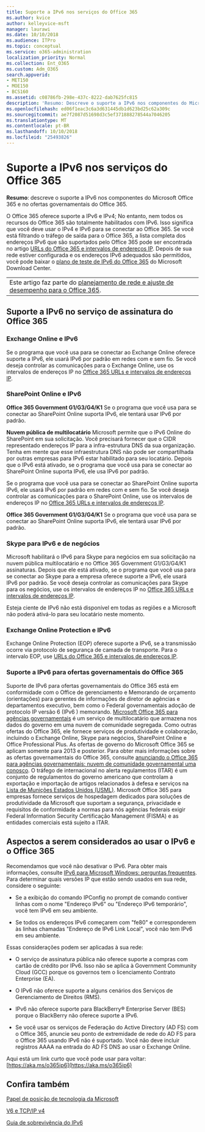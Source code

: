 ```yaml
---
title: Suporte a IPv6 nos serviços do Office 365
ms.author: kvice
author: kelleyvice-msft
manager: laurawi
ms.date: 10/10/2018
ms.audience: ITPro
ms.topic: conceptual
ms.service: o365-administration
localization_priority: Normal
ms.collection: Ent_O365
ms.custom: Adm_O365
search.appverid:
- MET150
- MOE150
- BCS160
ms.assetid: c08786fb-298e-437c-8222-dab7625fc815
description: 'Resumo: Descreve o suporte a IPv6 nos componentes do Microsoft Office 365 e no ofertas governamentais do Office 365.'
ms.openlocfilehash: ed06f1eac3c6a3d631445db1d623bd25c62a309c
ms.sourcegitcommit: ae7f2087d51698d3c5ef371888278544a7046205
ms.translationtype: MT
ms.contentlocale: pt-BR
ms.lasthandoff: 10/10/2018
ms.locfileid: "25493826"
---
```

# <a name="ipv6-support-in-office-365-services"></a>Suporte a IPv6 nos serviços do Office 365

 **Resumo**: descreve o suporte a IPv6 nos componentes do Microsoft Office 365 e no ofertas governamentais do Office 365.
  
O Office 365 oferece suporte a IPv6 e IPv4; No entanto, nem todos os recursos do Office 365 são totalmente habilitados com IPv6. Isso significa que você deve usar o IPv4 e IPv6 para se conectar ao Office 365. Se você está filtrando o tráfego de saída para o Office 365, a lista completa dos endereços IPv6 que são suportados pelo Office 365 pode ser encontrada no artigo [URLs do Office 365 e intervalos de endereços IP](https://go.microsoft.com/fwlink/?LinkId=293744). Depois de sua rede estiver configurada e os endereços IPv6 adequados são permitidos, você pode baixar o [plano de teste de IPv6 do Office 365](https://go.microsoft.com/fwlink/?LinkId=293447) do Microsoft Download Center.
  
||
|:-----|
| Este artigo faz parte do [planejamento de rede e ajuste de desempenho para o Office 365](https://aka.ms/tune).|

## <a name="ipv6-support-in-office-365-subscription-service"></a>Suporte a IPv6 no serviço de assinatura do Office 365

### <a name="exchange-online-and-ipv6"></a>Exchange Online e IPv6

Se o programa que você usa para se conectar ao Exchange Online oferece suporte a IPv6, ele usará IPv6 por padrão em redes com e sem fio. Se você deseja controlar as comunicações para o Exchange Online, use os intervalos de endereços IP no [Office 365 URLs e intervalos de endereços IP](https://go.microsoft.com/fwlink/?LinkId=293744).
  
### <a name="sharepoint-online-and-ipv6"></a>SharePoint Online e IPv6

 **Office 365 Government G1/G3/G4/K1** Se o programa que você usa para se conectar ao SharePoint Online suporta IPv6, ele tentará usar IPv6 por padrão.
  
 **Nuvem pública de multilocatário** Microsoft permite que o IPv6 Online do SharePoint em sua solicitação. Você precisará fornecer que o CIDR representado endereços IP para a infra-estrutura DNS da sua organização. Tenha em mente que esse infraestrutura DNS não pode ser compartilhada por outras empresas para IPv6 estar habilitado para seu locatário. Depois que o IPv6 está ativado, se o programa que você usa para se conectar ao SharePoint Online suporta IPv6, ele usa IPv6 por padrão.
  
Se o programa que você usa para se conectar ao SharePoint Online suporta IPv6, ele usará IPv6 por padrão em redes com e sem fio. Se você deseja controlar as comunicações para o SharePoint Online, use os intervalos de endereços IP no [Office 365 URLs e intervalos de endereços IP](https://go.microsoft.com/fwlink/?LinkId=293744).
  
 **Office 365 Government G1/G3/G4/K1** Se o programa que você usa para se conectar ao SharePoint Online suporta IPv6, ele tentará usar IPv6 por padrão.
  
### <a name="skype-for-business-and-ipv6"></a>Skype para IPv6 e de negócios

Microsoft habilitará o IPv6 para Skype para negócios em sua solicitação na nuvem pública multilocatário e no Office 365 Government G1/G3/G4/K1 assinaturas. Depois que ele está ativado, se o programa que você usa para se conectar ao Skype para a empresa oferece suporte a IPv6, ele usará IPv6 por padrão. Se você deseja controlar as comunicações para Skype para os negócios, use os intervalos de endereços IP no [Office 365 URLs e intervalos de endereços IP](https://go.microsoft.com/fwlink/?LinkId=293744).
  
Esteja ciente de IPv6 não está disponível em todas as regiões e a Microsoft não poderá ativá-lo para seu locatário neste momento.
  
### <a name="exchange-online-protection-and-ipv6"></a>Exchange Online Protection e IPv6

Exchange Online Protection (EOP) oferece suporte a IPv6, se a transmissão ocorre via protocolo de segurança de camada de transporte. Para o intervalo EOP, use [URLs do Office 365 e intervalos de endereços IP](https://go.microsoft.com/fwlink/?LinkId=293744).
  
### <a name="ipv6-support-for-office-365-government-offerings"></a>Suporte a IPv6 para ofertas governamentais do Office 365

Suporte de IPv6 para ofertas governamentais do Office 365 está em conformidade com o Office de gerenciamento e Memorando de orçamento (orientações) para gerentes de informações de diretor de agências e departamentos executivo, bem como o Federal governamentais adoção de protocolo IP versão 6 (IPv6 ) memorando. [Microsoft Office 365 para agências governamentais](https://go.microsoft.com/fwlink/p/?LinkId=325414) é um serviço de multilocatário que armazena nos dados do governo em uma nuvem de comunidade segregada. Como outras ofertas do Office 365, ele fornece serviços de produtividade e colaboração, incluindo o Exchange Online, Skype para negócios, SharePoint Online e Office Professional Plus. As ofertas de governo do Microsoft Office 365 se aplicam somente para 2013 e posterior. Para obter mais informações sobre as ofertas governamentais do Office 365, consulte [anunciando o Office 365 para agências governamentais: nuvem de comunidade governamental uma conosco](https://go.microsoft.com/fwlink/p/?LinkId=325414). O tráfego de internacional no alerta regulamentos (ITAR) é um conjunto de regulamentos do governo americano que controlam a exportação e importação de artigos relacionados à defesa e serviços na [Lista de Munições Estados Unidos (USML)](https://go.microsoft.com/fwlink/p/?LinkId=325415). Microsoft Office 365 para empresas fornece serviços de hospedagem dedicados para soluções de produtividade da Microsoft que suportam a segurança, privacidade e requisitos de conformidade a normas para nós agências federais exigir Federal Information Security Certificação Management (FISMA) e as entidades comerciais está sujeito a ITAR.
  
## <a name="things-to-consider-when-using-ipv6-and-office-365"></a>Aspectos a serem considerados ao usar o IPv6 e o Office 365

Recomendamos que você não desativar o IPv6. Para obter mais informações, consulte [IPv6 para Microsoft Windows: perguntas frequentes](https://go.microsoft.com/fwlink/p/?LinkId=325418). Para determinar quais versões IP que estão sendo usados em sua rede, considere o seguinte:
  
- Se a exibição do comando IPConfig no prompt de comando contiver linhas com o nome "Endereço IPv6" ou "Endereço IPv6 temporário", você tem IPv6 em seu ambiente.

- Se todos os endereços IPv6 começarem com "fe80" e corresponderem às linhas chamadas "Endereço de IPv6 Link Local", você não tem IPv6 em seu ambiente.

Essas considerações podem ser aplicadas à sua rede:
  
- O serviço de assinatura pública não oferece suporte a compras com cartão de crédito por IPv6. Isso não se aplica à Government Community Cloud (GCC) porque os governos tem o licenciamento Contrato Enterprise (EA).

- O IPv6 não oferece suporte a alguns cenários dos Serviços de Gerenciamento de Direitos (RMS).

- IPv6 não oferece suporte para BlackBerry® Enterprise Server (BES) porque o BlackBerry não oferece suporte a IPv6.

- Se você usar os serviços de Federação do Active Directory (AD FS) com o Office 365, anuncie seu ponto de extremidade de rede do AD FS para o Office 365 usando IPv6 não é suportado. Você não deve incluir registros AAAA na entrada do AD FS DNS ao usar o Exchange Online. 

Aqui está um link curto que você pode usar para voltar: [https://aka.ms/o365ip6](https://aka.ms/o365ip6)
  
## <a name="see-also"></a>Confira também

[Papel de posição de tecnologia da Microsoft](https://go.microsoft.com/fwlink/p/?linkid=525743)
  
[V6 e TCP/IP v4](https://go.microsoft.com/fwlink/p/?LinkID=211898)
  
[Guia de sobrevivência do IPv6](https://go.microsoft.com/fwlink/p/?LinkID=237480)
